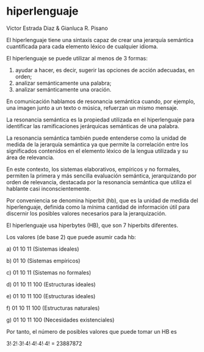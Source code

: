 # hiperlenguaje
Victor Estrada Diaz & Gianluca R. Pisano


El hiperlenguaje tiene una sintaxis capaz de crear una jerarquía semántica cuantificada para cada elemento léxico de cualquier idioma.

El hiperlenguaje se puede utilizar al menos de 3 formas:
1) ayudar a hacer, es decir, sugerir las opciones de acción adecuadas, en orden;
2) analizar semánticamente una palabra;
3) analizar semánticamente una oración.

En comunicación hablamos de resonancia semántica cuando, por ejemplo, una imagen junto a un texto o música, refuerzan un mismo mensaje.

La resonancia semántica es la propiedad utilizada en el hiperlenguaje para identificar las ramificaciones jerárquicas semánticas de una palabra.

La resonancia semántica también puede entenderse como la unidad de medida de la jerarquía semántica ya que permite la correlación entre los significados contenidos en el elemento léxico de la lengua utilizada y su área de relevancia.

En este contexto, los sistemas elaborativos, empíricos y no formales, permiten la primera y más sencilla evaluación semántica, jerarquizando por orden de relevancia, destacada por la resonancia semántica que utiliza el hablante casi inconscientemente.

Por conveniencia se denomina hiperbit (hb), que es la unidad de medida del hiperlenguaje, definida como la mínima cantidad de información útil para discernir los posibles valores necesarios para la jerarquización.

El hiperlenguaje usa hiperbytes (HB), que son 7 hiperbits diferentes.

Los valores (de base 2) que puede asumir cada hb:

a)  01  10  11          (Sistemas ideales)

b)  01  10              (Sistemas empíricos)

c)  01  10  11          (Sistemas no formales)

d)  01  10  11  100     (Estructuras ideales)

e)  01  10  11  100     (Estructuras ideales)

f)  01  10  11  100     (Estructuras naturales)

g)  01  10  11  100     (Necesidades existenciales)

Por tanto, el número de posibles valores que puede tomar un HB es

3!∙2!∙3!∙4!∙4!∙4!∙4! = 23887872

